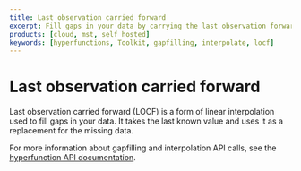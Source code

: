 ```yaml
---
title: Last observation carried forward
excerpt: Fill gaps in your data by carrying the last observation forward
products: [cloud, mst, self_hosted]
keywords: [hyperfunctions, Toolkit, gapfilling, interpolate, locf]
---
```


# Last observation carried forward

Last observation carried forward (LOCF) is a form of linear interpolation used
to fill gaps in your data. It takes the last known value and uses it as a
replacement for the missing data.

For more information about gapfilling and interpolation API calls, see the
[hyperfunction API documentation][hyperfunctions-api-gapfilling].

[hyperfunctions-api-gapfilling]: /api/:currentVersion:/hyperfunctions/gapfilling/time_bucket_gapfill/
